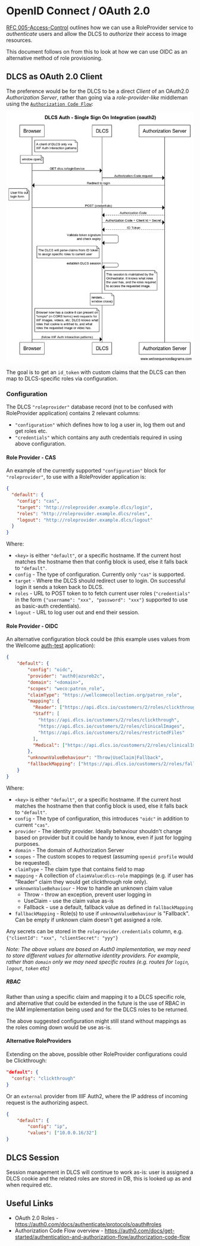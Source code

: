 # OpenID Connect / OAuth 2.0

[RFC 005-Access-Control](005-Access-Control.md) outlines how we can use a RoleProvider service to _authenticate_ users and allow the DLCS to _authorize_ their access to image resources.

This document follows on from this to look at how we can use OIDC as an alternative method of role provisioning.

## DLCS as OAuth 2.0 Client

The preference would be for the DLCS to be a direct _Client_ of an OAuth2.0 _Authorization Server_, rather than going via a _role-provider-like_ middleman using the [`Authorization Code Flow`](https://oauth.net/2/grant-types/authorization-code/):

![Authorization Code Flow](sequence-src/auth-oidc.png "Authorization Code Flow")

The goal is to get an `id_token` with custom claims that the DLCS can then map to DLCS-specific roles via configuration.

### Configuration

The DLCS `"roleprovider"` database record (not to be confused with RoleProvider application) contains 2 relevant columns:

* `"configuration"` which defines how to log a user in, log them out and get roles etc.
* `"credentials"` which contains any auth credentials required in using above configuration.

#### Role Provider - CAS

An example of the currently supported `"configuration"` block for `"roleprovider"`, to use with a RoleProvider application is:

```json
{
  "default": {
    "config": "cas",
    "target": "http://roleprovider.example.dlcs/login",
    "roles": "http://roleprovider.example.dlcs/roles",
    "logout": "http://roleprovider.example.dlcs/logout"
  }
}
```

Where:
* `<key>` is either `"default"`, or a specific hostname. If the current host matches the hostname then that config block is used, else it falls back to `"default"`.
* `config` - The type of configuration. Currently only `"cas"` is supported.
* `target` - Where the DLCS should redirect user to login. On successful login it sends a token back to DLCS.
* `roles` - URL to POST token to to fetch current user roles (`"credentials"` in the form `{"username": "xxx", "password": "xxx"}` supported to use as basic-auth credentials).
* `logout` - URL to log user out and end their session.

#### Role Provider - OIDC

An alternative configuration block could be (this example uses values from the Wellcome [auth-test](https://github.com/wellcomecollection/iiif-builder/tree/master/src/AuthTest) application):

```json
{
    "default": {
        "config": "oidc",
        "provider": "auth0|azureb2c",
        "domain": "<domain>",
        "scopes": "weco:patron_role",
        "claimType": "https://wellcomecollection.org/patron_role",
        "mapping": {
          "Reader": ["https://api.dlcs.io/customers/2/roles/clickthrough"],
          "Staff": [
            "https://api.dlcs.io/customers/2/roles/clickthrough",
            "https://api.dlcs.io/customers/2/roles/clinicalImages",
            "https://api.dlcs.io/customers/2/roles/restrictedFiles"
          ],
          "Medical": ["https://api.dlcs.io/customers/2/roles/clinicalImages"],
        },
        "unknownValueBehaviour": "Throw|UseClaim|Fallback",
        "fallbackMapping": ["https://api.dlcs.io/customers/2/roles/fallback"]
    }
}
```

Where:
* `<key>` is either `"default"`, or a specific hostname. If the current host matches the hostname then that config block is used, else it falls back to `"default"`.
* `config` - The type of configuration, this introduces `"oidc"` in addition to current `"cas"`.
* `provider` - The identity provider. Ideally behaviour shouldn't change based on provider but it could be handy to know, even if just for logging purposes.
* `domain` - The domain of Authorization Server
* `scopes` - The custom scopes to request (assuming `openid profile` would be requested).
* `claimType` - The claim type that contains field to map
* `mapping` - A collection of `claimValue`:`dlcs-role` mappings (e.g. if user has "Reader" claim they would get clickthrough role only).
* `unknownValueBehaviour` - How to handle an unknown claim value
  * Throw - throw an exception, prevent user logging in
  * UseClaim - use the claim value as-is
  * Fallback - use a default, fallback value as defined in `fallbackMapping`
* `fallbackMapping` - Role(s) to use if `unknownValueBehaviour` is "Fallback". Can be empty if unknown claim doesn't get assigned a role.

Any secrets can be stored in the `roleprovider.credentials` column, e.g. `{"clientId": "xxx", "clientSecret": "yyy"}`

_Note: The above values are based on Auth0 implementation, we may need to store different values for alternative identity providers. For example, rather than `domain` only we may need specific routes (e.g. routes for `login`, `logout`, `token` etc)_

##### RBAC

Rather than using a specific claim and mapping it to a DLCS specific role, and alternative that could be extended in the future is the use of RBAC in the IAM implementation being used and for the DLCS roles to be returned.

The above suggested configuration might still stand without mappings as the roles coming down would be use as-is.

#### Alternative RoleProviders

Extending on the above, possible other RoleProvider configurations could be Clickthrough:

```json
"default": {
  "config": "clickthrough"
}
```

Or an `external` provider from IIIF Auth2, where the IP address of incoming request is the authorizing aspect.

```json
{
    "default": {
        "config": "ip",
        "values": ["10.0.0.16/32"]
}
```

## DLCS Session

Session management in DLCS will continue to work as-is: user is assigned a DLCS cookie and the related roles are stored in DB, this is looked up as and when required etc.

## Useful Links

- OAuth 2.0 Roles - https://auth0.com/docs/authenticate/protocols/oauth#roles
- Authorization Code Flow overview - https://auth0.com/docs/get-started/authentication-and-authorization-flow/authorization-code-flow